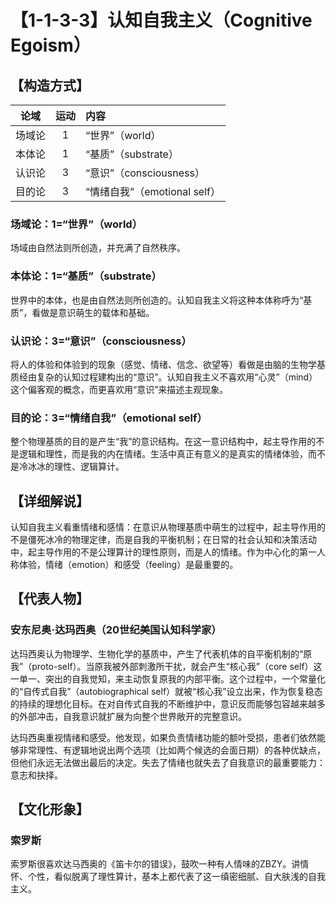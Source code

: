 # 【1-1-3-3】认知自我主义（Cognitive Egoism）
## 【构造方式】
| 论域 | 运动           | 内容 |
|:----:|:----------------:|:-----|
| 场域论   |1 |  “世界”（world）  |
| 本体论   |1 | “基质”（substrate）   |
| 认识论   |3 |  “意识”（consciousness）  |
| 目的论   |3 |  “情绪自我”（emotional self）  |

### 场域论：1=“世界”（world）

场域由自然法则所创造，并充满了自然秩序。

### 本体论：1=“基质”（substrate）

世界中的本体，也是由自然法则所创造的。认知自我主义将这种本体称呼为“基质”，看做是意识萌生的载体和基础。

### 认识论：3=“意识”（consciousness）

将人的体验和体验到的现象（感觉、情绪、信念、欲望等）看做是由脑的生物学基质经由复杂的认知过程建构出的“意识”。认知自我主义不喜欢用“心灵”（mind）这个偏客观的概念，而更喜欢用“意识”来描述主观现象。

### 目的论：3=“情绪自我”（emotional self）

整个物理基质的目的是产生“我”的意识结构。在这一意识结构中，起主导作用的不是逻辑和理性，而是我的内在情绪。生活中真正有意义的是真实的情绪体验，而不是冷冰冰的理性、逻辑算计。

## 【详细解说】

认知自我主义看重情绪和感情：在意识从物理基质中萌生的过程中，起主导作用的不是僵死冰冷的物理定律，而是自我的平衡机制；在日常的社会认知和决策活动中，起主导作用的不是公理算计的理性原则，而是人的情绪。作为中心化的第一人称体验，情绪（emotion）和感受（feeling）是最重要的。

## 【代表人物】
### 安东尼奥·达玛西奥（20世纪美国认知科学家）
达玛西奥认为物理学、生物化学的基质中，产生了代表机体的自平衡机制的“原我”（proto-self）。当原我被外部刺激所干扰，就会产生“核心我”（core self）这一单一、突出的自我觉知，来主动恢复原我的内部平衡。这个过程中，一个常量化的“自传式自我”（autobiographical self）就被“核心我”设立出来，作为恢复稳态的持续的理想化目标。在对自传式自我的不断维护中，意识反而能够包容越来越多的外部冲击，自我意识就扩展为向整个世界敞开的完整意识。

达玛西奥重视情绪和感受。他发现，如果负责情绪功能的额叶受损，患者们依然能够非常理性、有逻辑地说出两个选项（比如两个候选的会面日期）的各种优缺点，但他们永远无法做出最后的决定。失去了情绪也就失去了自我意识的最重要能力：意志和抉择。

## 【文化形象】
### 索罗斯
索罗斯很喜欢达马西奥的《笛卡尔的错误》，鼓吹一种有人情味的ZBZY。讲情怀、个性，看似脱离了理性算计，基本上都代表了这一缜密细腻、自大肤浅的自我主义。
